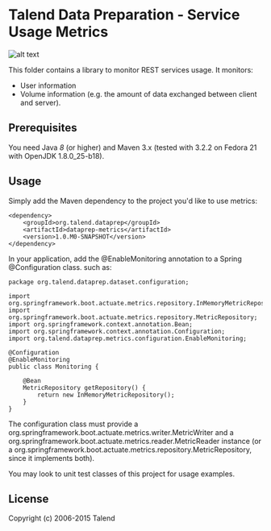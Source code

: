 # Talend Data Preparation - Service Usage Metrics
![alt text](http://www.talend.com/sites/all/themes/talend_responsive/images/logo.png "Talend")

This folder contains a library to monitor REST services usage. It monitors:
* User information
* Volume information (e.g. the amount of data exchanged between client and server).

## Prerequisites

You need Java *8* (or higher) and Maven 3.x (tested with 3.2.2 on Fedora 21 with OpenJDK 1.8.0_25-b18).

## Usage
Simply add the Maven dependency to the project you'd like to use metrics:
```
<dependency>
    <groupId>org.talend.dataprep</groupId>
    <artifactId>dataprep-metrics</artifactId>
    <version>1.0.M0-SNAPSHOT</version>
</dependency>
```
In your application, add the @EnableMonitoring annotation to a Spring @Configuration class. such as:
```
package org.talend.dataprep.dataset.configuration;

import org.springframework.boot.actuate.metrics.repository.InMemoryMetricRepository;
import org.springframework.boot.actuate.metrics.repository.MetricRepository;
import org.springframework.context.annotation.Bean;
import org.springframework.context.annotation.Configuration;
import org.talend.dataprep.metrics.configuration.EnableMonitoring;

@Configuration
@EnableMonitoring
public class Monitoring {

    @Bean
    MetricRepository getRepository() {
        return new InMemoryMetricRepository();
    }
}
```
The configuration class must provide a org.springframework.boot.actuate.metrics.writer.MetricWriter and
a org.springframework.boot.actuate.metrics.reader.MetricReader instance (or a org.springframework.boot.actuate.metrics.repository.MetricRepository,
since it implements both).

You may look to unit test classes of this project for usage examples.

## License

Copyright (c) 2006-2015 Talend
